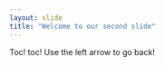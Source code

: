 ```yaml
---
layout: slide
title: "Welcome to our second slide"
---
```

Toc! toc!
Use the left arrow to go back!
